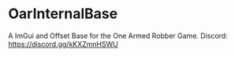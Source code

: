 # OarInternalBase
A ImGui and Offset Base for the One Armed Robber Game. Discord: https://discord.gg/kKXZmnHSWU
